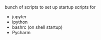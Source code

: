 bunch of scripts to set up startup scripts for

- jupyter
- ipython
- bashrc (on shell startup)
- Pycharm
